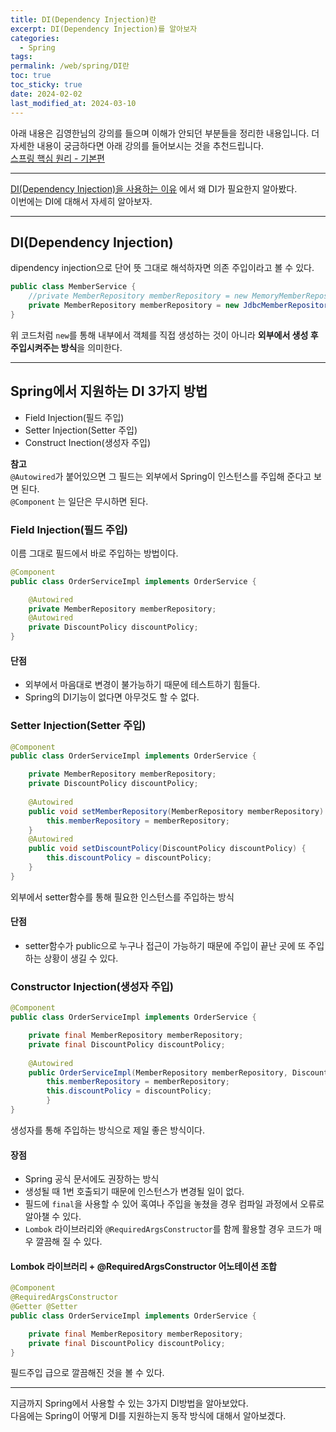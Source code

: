 ```yaml
---
title: DI(Dependency Injection)란
excerpt: DI(Dependency Injection)를 알아보자
categories:
  - Spring
tags: 
permalink: /web/spring/DI란
toc: true
toc_sticky: true
date: 2024-02-02
last_modified_at: 2024-03-10
---
```

아래 내용은 김영한님의 강의를 들으며 이해가 안되던 부분들을 정리한 내용입니다.  더 자세한 내용이 궁금하다면 아래 강의를 들어보시는 것을 추천드립니다.  
[스프링 핵심 원리 - 기본편](https://www.inflearn.com/course/%EC%8A%A4%ED%94%84%EB%A7%81-%ED%95%B5%EC%8B%AC-%EC%9B%90%EB%A6%AC-%EA%B8%B0%EB%B3%B8%ED%8E%B8)  

---

[DI(Dependency Injection)을 사용하는 이유](https://ddudad.github.io/web/spring/DI%EB%A5%BC%20%EC%82%AC%EC%9A%A9%ED%95%98%EB%8A%94%20%EC%9D%B4%EC%9C%A0) 에서 왜 DI가 필요한지 알아봤다.  
이번에는 DI에 대해서 자세히 알아보자.  

---
## DI(Dependency Injection)

dipendency injection으로 단어 뜻 그대로 해석하자면 의존 주입이라고 볼 수 있다.  

``` java
public class MemberService {
	//private MemberRepository memberRepository = new MemoryMemberRepository();
	private MemberRepository memberRepository = new JdbcMemberRepository();
}
```

위 코드처럼 ``new``를 통해 내부에서 객체를 직접 생성하는 것이 아니라 **외부에서 생성 후 주입시켜주는 방식**을 의미한다.  

---

## Spring에서 지원하는 DI 3가지 방법

+ Field Injection(필드 주입)
+ Setter Injection(Setter 주입)
+ Construct Inection(생성자 주입)

**참고**  
``@Autowired``가 붙어있으면 그 필드는 외부에서 Spring이 인스턴스를 주입해 준다고 보면 된다.  
``@Component`` 는 일단은 무시하면 된다.

### Field Injection(필드 주입)

이름 그대로 필드에서 바로 주입하는 방법이다.  
``` java
@Component 
public class OrderServiceImpl implements OrderService { 

	@Autowired 
	private MemberRepository memberRepository; 
	@Autowired 
	private DiscountPolicy discountPolicy; 
}
```

#### 단점
+ 외부에서 마음대로 변경이 불가능하기 때문에 테스트하기 힘들다.
+ Spring의 DI기능이 없다면 아무것도 할 수 없다.

### Setter Injection(Setter 주입)

``` java
@Component 
public class OrderServiceImpl implements OrderService { 

	private MemberRepository memberRepository; 
	private DiscountPolicy discountPolicy; 
	
	@Autowired 
	public void setMemberRepository(MemberRepository memberRepository) {
		this.memberRepository = memberRepository; 
	} 
	@Autowired 
	public void setDiscountPolicy(DiscountPolicy discountPolicy) {
		this.discountPolicy = discountPolicy; 
	} 
}
```

외부에서 setter함수를 통해 필요한 인스턴스를 주입하는 방식  

#### 단점
+ setter함수가 public으로 누구나 접근이 가능하기 때문에 주입이 끝난 곳에 또 주입하는 상황이 생길 수 있다.
### Constructor Injection(생성자 주입)

``` java
@Component 
public class OrderServiceImpl implements OrderService { 

	private final MemberRepository memberRepository; 
	private final DiscountPolicy discountPolicy;
	 
	@Autowired 
	public OrderServiceImpl(MemberRepository memberRepository, DiscountPolicy discountPolicy) { 
		this.memberRepository = memberRepository; 
		this.discountPolicy = discountPolicy; 
		} 
}
```

생성자를 통해 주입하는 방식으로 제일 좋은 방식이다.

#### 장점
+ Spring 공식 문서에도 권장하는 방식
+ 생성될 때 1번 호출되기 때문에 인스턴스가 변경될 일이 없다.
+ 필드에 ``final``을 사용할 수 있어 혹여나 주입을 놓쳤을 경우 컴파일 과정에서 오류로 알아챌 수 있다.
+ ``Lombok`` 라이브러리와 ``@RequiredArgsConstructor``를 함께 활용할 경우 코드가 매우 깔끔해 질 수 있다.

#### Lombok 라이브러리 + @RequiredArgsConstructor 어노테이션 조합

``` java
@Component 
@RequiredArgsConstructor
@Getter @Setter
public class OrderServiceImpl implements OrderService { 

	private final MemberRepository memberRepository; 
	private final DiscountPolicy discountPolicy;
}
```

필드주입 급으로 깔끔해진 것을 볼 수 있다.

---

지금까지 Spring에서 사용할 수 있는 3가지 DI방법을 알아보았다.  
다음에는 Spring이 어떻게 DI를 지원하는지 동작 방식에 대해서 알아보겠다.